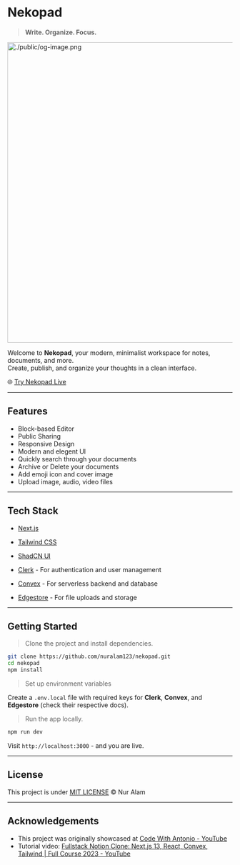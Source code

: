 # Nekopad

> **Write. Organize. Focus.**

<img title="" src="file:///run/media/natrium/Programming/Web/nekopad/public/og-image.png" alt="./public/og-image.png" width="673" data-align="center">

Welcome to **Nekopad**, your modern, minimalist workspace for notes, documents, and more.  
Create, publish, and organize your thoughts in a clean interface.

🌐 [Try Nekopad Live](https://nekopad.netlify.app/)

---

## Features

- Block-based Editor
- Public Sharing
- Responsive Design
- Modern and elegent UI
- Quickly search through your documents
- Archive or Delete your documents
- Add emoji icon and cover image
- Upload image, audio, video files

---

## Tech Stack

- [Next.js](https://nextjs.org/)

- [Tailwind CSS ](https://tailwindcss.com/)

- [ShadCN UI](https://ui.shadcn.com/)

- [Clerk](https://clerk.com/) - For authentication and user management

- [Convex](https://convex.dev/) - For serverless backend and database

- [Edgestore](https://edgestore.dev/) - For file uploads and storage

---

## Getting Started

> Clone the project and install dependencies.

```bash
git clone https://github.com/nuralam123/nekopad.git
cd nekopad
npm install
```

> Set up environment variables

Create a `.env.local` file with required keys for **Clerk**, **Convex**, and **Edgestore** (check their respective docs).

> Run the app locally.

```bash
npm run dev
```

Visit `http://localhost:3000` - and you are live.

---

## License

This project is under [MIT LICENSE](./LICENSE) © Nur Alam

---

## Acknowledgements

- This project was originally showcased at [Code With Antonio - YouTube](https://www.youtube.com/@codewithantonio)
- Tutorial video: [Fullstack Notion Clone: Next.js 13, React, Convex, Tailwind | Full Course 2023 - YouTube](https://youtu.be/0OaDyjB9Ib8?si=7utWIYuKkBVT6ors)
